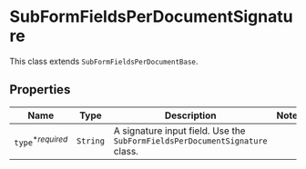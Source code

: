 

# SubFormFieldsPerDocumentSignature

This class extends `SubFormFieldsPerDocumentBase`.

## Properties

| Name | Type | Description | Notes |
|------------ | ------------- | ------------- | -------------|
| `type`<sup>*_required_</sup> | ```String``` |  A signature input field. Use the `SubFormFieldsPerDocumentSignature` class.  |  |



